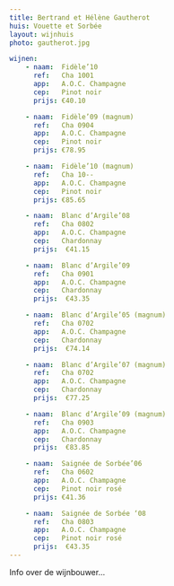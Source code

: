 ```yaml
---
title: Bertrand et Hélène Gautherot
huis: Vouette et Sorbée
layout: wijnhuis
photo: gautherot.jpg

wijnen:
    - naam:  Fidèle’10
      ref:   Cha 1001
      app:   A.O.C. Champagne
      cep:   Pinot noir
      prijs: €40.10

    - naam:  Fidèle’09 (magnum)
      ref:   Cha 0904
      app:   A.O.C. Champagne
      cep:   Pinot noir 
      prijs: €78.95

    - naam:  Fidèle’10 (magnum)
      ref:   Cha 10-- 
      app:   A.O.C. Champagne
      cep:   Pinot noir
      prijs: €85.65

    - naam:  Blanc d’Argile’08 
      ref:   Cha 0802 
      app:   A.O.C. Champagne 
      cep:   Chardonnay
      prijs:  €41.15

    - naam:  Blanc d’Argile’09 
      ref:   Cha 0901 
      app:   A.O.C. Champagne 
      cep:   Chardonnay
      prijs:  €43.35

    - naam:  Blanc d’Argile’05 (magnum) 
      ref:   Cha 0702 
      app:   A.O.C. Champagne 
      cep:   Chardonnay
      prijs:  €74.14

    - naam:  Blanc d’Argile’07 (magnum) 
      ref:   Cha 0702 
      app:   A.O.C. Champagne 
      cep:   Chardonnay
      prijs:  €77.25

    - naam:  Blanc d’Argile’09 (magnum) 
      ref:   Cha 0903 
      app:   A.O.C. Champagne 
      cep:   Chardonnay
      prijs:  €83.85

    - naam:  Saignée de Sorbée’06
      ref:   Cha 0602 
      app:   A.O.C. Champagne 
      cep:   Pinot noir rosé 
      prijs: €41.36

    - naam:  Saignée de Sorbée ‘08
      ref:   Cha 0803 
      app:   A.O.C. Champagne
      cep:   Pinot noir rosé 
      prijs:  €43.35
---
```

Info over de wijnbouwer...

